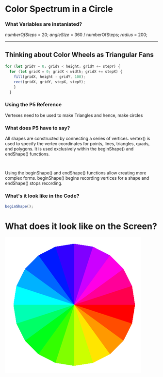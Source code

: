 # Color Spectrum in a Circle


### What Variables are instaniated?
 *numberOfSteps*  = 20;
 *angleSize* = 360 / numberOfSteps;
 *radius* = 200;

___
## Thinking about Color Wheels as Triangular Fans


  ```javascript
  for (let gridY = 0; gridY < height; gridY += stepY) {
    for (let gridX = 0; gridX < width; gridX += stepX) {
      fill(gridX, height - gridY, 100);
      rect(gridX, gridY, stepX, stepY);
      }
    }
  ```

### Using the P5 Reference
Vertexes need to be used to make Triangles and hence, make circles

### What does P5 have to say?

All shapes are constructed by connecting a series of vertices. vertex() is used to specify the vertex coordinates for points, lines, triangles, quads, and polygons. It is used exclusively within the beginShape() and endShape() functions.

<br />

Using the beginShape() and endShape() functions allow creating more complex forms. beginShape() begins recording vertices for a shape and endShape() stops recording.

### What's it look like in the Code?
  ```javascript
beginShape();
  ```
# What does it look like on the Screen?
![](css/color_wheel.png)
